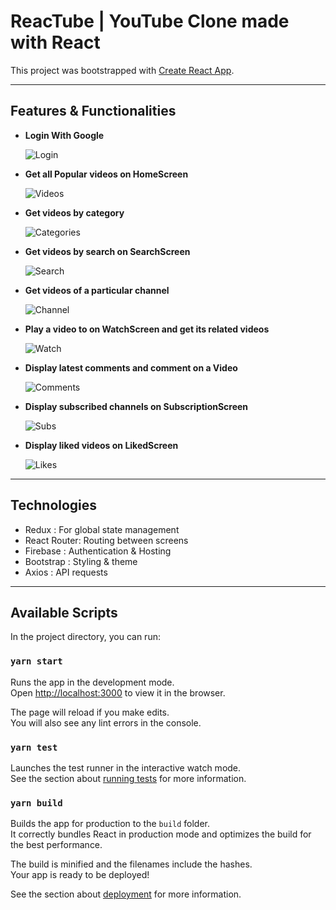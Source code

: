 # ReacTube | YouTube Clone made with React

This project was bootstrapped with [Create React App](https://github.com/facebook/create-react-app).

---

## Features & Functionalities
- **Login With Google**
  
  ![Login](https://i.ibb.co/L8179pj/login.jpg)

- **Get all Popular videos on HomeScreen**
  
   ![Videos](https://i.ibb.co/9Z073Jz/videos.jpg)

- **Get videos by category**

    ![Categories](https://i.ibb.co/0FBfxmG/categories.jpg)

- **Get videos by search on SearchScreen**
    
    ![Search](https://i.ibb.co/Vv7Rs0n/search.jpg)

- **Get videos of a particular channel** 
     
    ![Channel](https://i.ibb.co/PQkktJc/channel.jpg)
   
- **Play a video to on WatchScreen and get its related videos**
  
    ![Watch](https://i.ibb.co/55RwdKT/watch.jpg)

- **Display latest comments and comment on a Video**
  
    ![Comments](https://i.ibb.co/dW4RwGb/comment.jpg)

- **Display subscribed channels on SubscriptionScreen**
  
    ![Subs](https://i.ibb.co/CW5p5rH/subs.jpg)

- **Display liked videos on LikedScreen**
  
    ![Likes](https://i.ibb.co/wcKyJgt/liked.jpg)
   
   
---
##  Technologies 
- Redux : For global state management
- React Router: Routing between screens
- Firebase : Authentication & Hosting
- Bootstrap : Styling & theme
- Axios : API requests
  
---

## Available Scripts

In the project directory, you can run:

### `yarn start`

Runs the app in the development mode.\
Open [http://localhost:3000](http://localhost:3000) to view it in the browser.

The page will reload if you make edits.\
You will also see any lint errors in the console.

### `yarn test`

Launches the test runner in the interactive watch mode.\
See the section about [running tests](https://facebook.github.io/create-react-app/docs/running-tests) for more information.

### `yarn build`

Builds the app for production to the `build` folder.\
It correctly bundles React in production mode and optimizes the build for the best performance.

The build is minified and the filenames include the hashes.\
Your app is ready to be deployed!

See the section about [deployment](https://facebook.github.io/create-react-app/docs/deployment) for more information.

